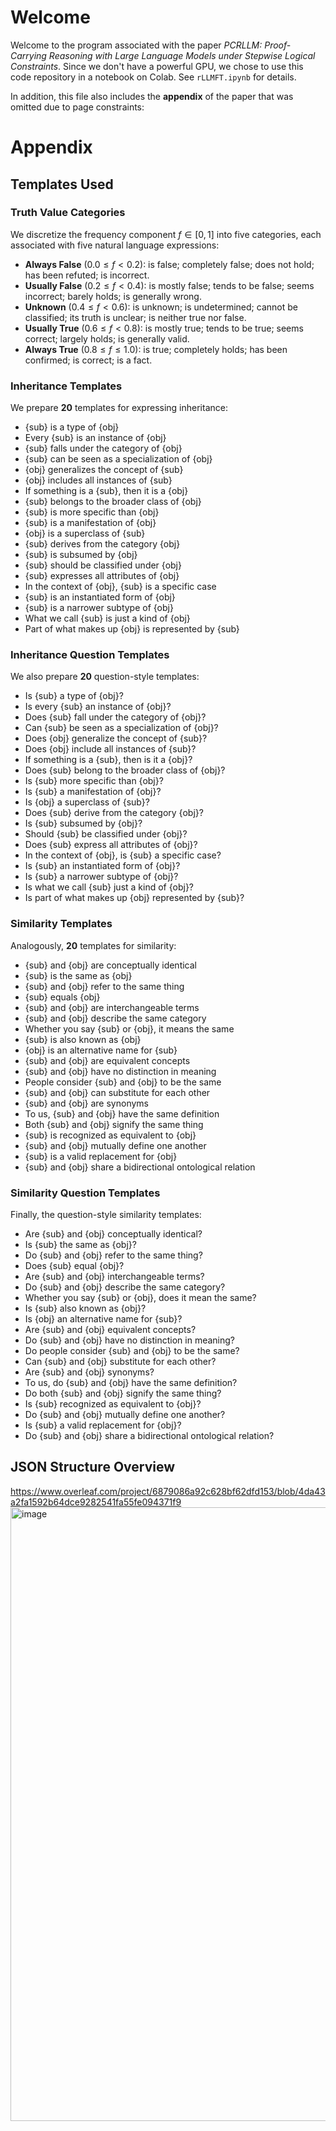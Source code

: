 # Welcome

Welcome to the program associated with the paper *PCRLLM: Proof-Carrying Reasoning with Large Language Models under Stepwise Logical Constraints*. Since we don't have a powerful GPU, we chose to use this code repository in a notebook on Colab. See `rLLMFT.ipynb` for details.

In addition, this file also includes the **appendix** of the paper that was omitted due to page constraints:

# Appendix

## Templates Used

### Truth Value Categories

We discretize the frequency component $f \in [0,1]$ into five categories, each associated with five natural language expressions:

* **Always False** ($0.0 \leq f < 0.2$): is false; completely false; does not hold; has been refuted; is incorrect.
* **Usually False** ($0.2 \leq f < 0.4$): is mostly false; tends to be false; seems incorrect; barely holds; is generally wrong.
* **Unknown** ($0.4 \leq f < 0.6$): is unknown; is undetermined; cannot be classified; its truth is unclear; is neither true nor false.
* **Usually True** ($0.6 \leq f < 0.8$): is mostly true; tends to be true; seems correct; largely holds; is generally valid.
* **Always True** ($0.8 \leq f \leq 1.0$): is true; completely holds; has been confirmed; is correct; is a fact.

### Inheritance Templates

We prepare **20** templates for expressing inheritance:

* \{sub\} is a type of \{obj\}
* Every \{sub\} is an instance of \{obj\}
* \{sub\} falls under the category of \{obj\}
* \{sub\} can be seen as a specialization of \{obj\}
* \{obj\} generalizes the concept of \{sub\}
* \{obj\} includes all instances of \{sub\}
* If something is a \{sub\}, then it is a \{obj\}
* \{sub\} belongs to the broader class of \{obj\}
* \{sub\} is more specific than \{obj\}
* \{sub\} is a manifestation of \{obj\}
* \{obj\} is a superclass of \{sub\}
* \{sub\} derives from the category \{obj\}
* \{sub\} is subsumed by \{obj\}
* \{sub\} should be classified under \{obj\}
* \{sub\} expresses all attributes of \{obj\}
* In the context of \{obj\}, \{sub\} is a specific case
* \{sub\} is an instantiated form of \{obj\}
* \{sub\} is a narrower subtype of \{obj\}
* What we call \{sub\} is just a kind of \{obj\}
* Part of what makes up \{obj\} is represented by \{sub\}

### Inheritance Question Templates

We also prepare **20** question-style templates:

* Is \{sub\} a type of \{obj\}?
* Is every \{sub\} an instance of \{obj\}?
* Does \{sub\} fall under the category of \{obj\}?
* Can \{sub\} be seen as a specialization of \{obj\}?
* Does \{obj\} generalize the concept of \{sub\}?
* Does \{obj\} include all instances of \{sub\}?
* If something is a \{sub\}, then is it a \{obj\}?
* Does \{sub\} belong to the broader class of \{obj\}?
* Is \{sub\} more specific than \{obj\}?
* Is \{sub\} a manifestation of \{obj\}?
* Is \{obj\} a superclass of \{sub\}?
* Does \{sub\} derive from the category \{obj\}?
* Is \{sub\} subsumed by \{obj\}?
* Should \{sub\} be classified under \{obj\}?
* Does \{sub\} express all attributes of \{obj\}?
* In the context of \{obj\}, is \{sub\} a specific case?
* Is \{sub\} an instantiated form of \{obj\}?
* Is \{sub\} a narrower subtype of \{obj\}?
* Is what we call \{sub\} just a kind of \{obj\}?
* Is part of what makes up \{obj\} represented by \{sub\}?

### Similarity Templates

Analogously, **20** templates for similarity:

* \{sub\} and \{obj\} are conceptually identical
* \{sub\} is the same as \{obj\}
* \{sub\} and \{obj\} refer to the same thing
* \{sub\} equals \{obj\}
* \{sub\} and \{obj\} are interchangeable terms
* \{sub\} and \{obj\} describe the same category
* Whether you say \{sub\} or \{obj\}, it means the same
* \{sub\} is also known as \{obj\}
* \{obj\} is an alternative name for \{sub\}
* \{sub\} and \{obj\} are equivalent concepts
* \{sub\} and \{obj\} have no distinction in meaning
* People consider \{sub\} and \{obj\} to be the same
* \{sub\} and \{obj\} can substitute for each other
* \{sub\} and \{obj\} are synonyms
* To us, \{sub\} and \{obj\} have the same definition
* Both \{sub\} and \{obj\} signify the same thing
* \{sub\} is recognized as equivalent to \{obj\}
* \{sub\} and \{obj\} mutually define one another
* \{sub\} is a valid replacement for \{obj\}
* \{sub\} and \{obj\} share a bidirectional ontological relation

### Similarity Question Templates

Finally, the question-style similarity templates:

* Are \{sub\} and \{obj\} conceptually identical?
* Is \{sub\} the same as \{obj\}?
* Do \{sub\} and \{obj\} refer to the same thing?
* Does \{sub\} equal \{obj\}?
* Are \{sub\} and \{obj\} interchangeable terms?
* Do \{sub\} and \{obj\} describe the same category?
* Whether you say \{sub\} or \{obj\}, does it mean the same?
* Is \{sub\} also known as \{obj\}?
* Is \{obj\} an alternative name for \{sub\}?
* Are \{sub\} and \{obj\} equivalent concepts?
* Do \{sub\} and \{obj\} have no distinction in meaning?
* Do people consider \{sub\} and \{obj\} to be the same?
* Can \{sub\} and \{obj\} substitute for each other?
* Are \{sub\} and \{obj\} synonyms?
* To us, do \{sub\} and \{obj\} have the same definition?
* Do both \{sub\} and \{obj\} signify the same thing?
* Is \{sub\} recognized as equivalent to \{obj\}?
* Do \{sub\} and \{obj\} mutually define one another?
* Is \{sub\} a valid replacement for \{obj\}?
* Do \{sub\} and \{obj\} share a bidirectional ontological relation?

## JSON Structure Overview

https://www.overleaf.com/project/6879086a92c628bf62dfd153/blob/4da43a2fa1592b64dce9282541fa55fe094371f9<img width="868" height="982" alt="image" src="https://github.com/user-attachments/assets/253e591a-3c78-44d9-b4d3-7dba185fc565" />
